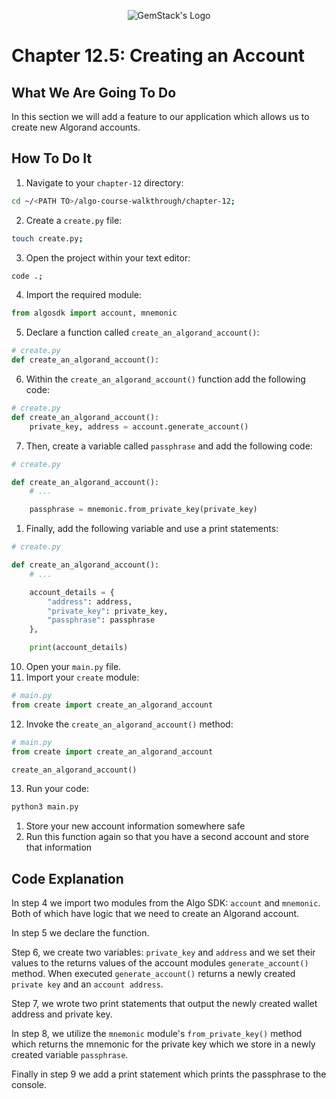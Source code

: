 <p align="center">
  <img
  src="https://camo.githubusercontent.com/e4ac909b3da508a9e5f8f5276359dd0d8a484a30dc58daf2b29755d87aa09b57/68747470733a2f2f67656d737461636b2e696f2f7374617469632f31626135356364376237663639393165633965646262386331343332323533342f30656261302f6c6f676f5f7072696d6172795f737461636b65642e61766966"
  alt="GemStack's Logo"
  />
</p>

# Chapter 12.5: Creating an Account

## What We Are Going To Do
In this section we will add a feature to our application which allows us to create new Algorand accounts.

## How To Do It
1. Navigate to your `chapter-12` directory:
```sh
cd ~/<PATH TO>/algo-course-walkthrough/chapter-12;
```
2. Create a `create.py` file:
```sh
touch create.py;
```
3. Open the project within your text editor:
```sh
code .;
```
4. Import the required module:
```python
from algosdk import account, mnemonic
```
5. Declare a function called `create_an_algorand_account()`:
```python
# create.py
def create_an_algorand_account():
```
6. Within the `create_an_algorand_account()` function add the following code:
```python
# create.py
def create_an_algorand_account():
    private_key, address = account.generate_account()
```
7. Then, create a variable called `passphrase` and add the following code:
```python
# create.py

def create_an_algorand_account():
    # ...

    passphrase = mnemonic.from_private_key(private_key)
```
1. Finally, add the following variable and use a print statements:
```python
# create.py

def create_an_algorand_account():
    # ...

    account_details = {
        "address": address,
        "private_key": private_key,
        "passphrase": passphrase
    },

    print(account_details)
```
10. Open your `main.py` file.
11. Import your `create` module:
```py
# main.py
from create import create_an_algorand_account
```
12. Invoke the `create_an_algorand_account()` method:
```py
# main.py
from create import create_an_algorand_account

create_an_algorand_account()
```
13. Run your code:
```sh
python3 main.py
```
1.  Store your new account information somewhere safe
2.  Run this function again so that you have a second account and store that information

## Code Explanation
In step 4 we import two modules from the Algo SDK: `account` and `mnemonic`. Both of which have logic that we need to create an Algorand account.

In step 5 we declare the function.

Step 6, we create two variables: `private_key` and `address` and we set their values to the returns values of the account modules `generate_account()` method. When executed `generate_account()` returns a newly created `private key` and an `account address`.

Step 7, we wrote two print statements that output the newly created wallet address and private key.

In step 8, we utilize the `mnemonic` module's `from_private_key()` method which returns the mnemonic for the private key which we store in a newly created variable `passphrase`.

Finally in step 9 we add a print statement which prints the passphrase to the console.